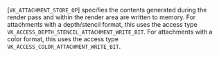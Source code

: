 [`VK_ATTACHMENT_STORE_OP`] specifies the contents generated
during the render pass and within the render area are written to memory.
For attachments with a depth/stencil format, this uses the access type
`VK_ACCESS_DEPTH_STENCIL_ATTACHMENT_WRITE_BIT`.
For attachments with a color format, this uses the access type
`VK_ACCESS_COLOR_ATTACHMENT_WRITE_BIT`.